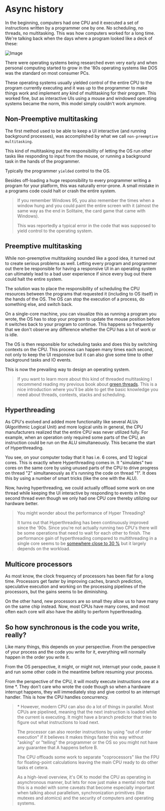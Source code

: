 # Async history

In the beginning, computers had one CPU and it executed a set of instructions written
by a programmer one by one. No scheduling, no threads, no multitasking. This was
how computers worked for a long time. We're talking back when the days where a program
looked like a deck of these:

![Image](./images/punched_card_deck.jpg)

There were operating systems being researched even very early and when personal computing
started to grow in the '80s operating systems like DOS was the standard on most consumer
PCs.

These operating systems usually yielded control of the entire CPU to the program currently executing and it was
up to the programmer to make things work and implement any kind of multitasking
for their program. This worked fine, but as interactive UIs using a mouse and
windowed operating systems became the norm, this model simply couldn't work anymore.

## Non-Preemptive multitasking

The first method used to be able to keep a UI interactive (and running background
processes), was accomplished by what we call `non-preemptive multitasking`.

This kind of multitasking put the responsibility of letting the OS run other tasks like responding to input from the mouse, or running a background task in the hands of the programmer.

Typically the programmer `yielded` control to the OS.

Besides off-loading a huge responsibility to every programmer writing a program
for your platform, this was naturally error-prone. A small mistake in a programs code
could halt or crash the entire system.

>If you remember Windows 95, you also remember the times when a window hung and you could paint the entire screen with it (almost the same way as the end in Solitaire, the card game that came with Windows).
>
> This was reportedly a typical error in the code that was supposed to yield control
to the operating system.

## Preemptive multitasking

While non-preemptive multitasking sounded like a good idea, it turned out to
create serious problems as well. Letting every program and programmer out there be responsible for having a responsive UI in an operating system can ultimately lead to a bad user experience if since every bug out there could halt the entire system.

The solution was to place the responsibility of scheduling the CPU resources
between the programs that requested it (including to OS itself) in the hands of
the OS. The OS can stop the execution of a process, do something else, and switch back.

On a single-core machine, you can visualize this as running a program you wrote,
the OS has to stop your program to update the mouse position before it switches back to your
program to continue. This happens so frequently that we don't observe any difference whether the CPU
has a lot of work or is idle.

The OS is then responsible for scheduling tasks and does this by switching contexts on the CPU. This process can happen many times each second, not only to keep the UI responsive but it can also give some time to other background tasks and IO events.

This is now the prevailing way to design an operating system.

> If you want to learn more about this kind of threaded multitasking I recommend reading my previous book about [green threads](https://cfsamson.gitbook.io/green-threads-explained-in-200-lines-of-rust/). This is a nice introduction where you'll be able to get the basic knowledge you need about threads, contexts, stacks and scheduling.

## Hyperthreading

As CPU's evolved and added more functionality like several ALUs (Algorithmic Logical Unit) and more logical units in general, the CPU manufacturers realized that the entire CPU was never utilized fully. For example, when an operation only required some parts of the CPU, an instruction could be run on the ALU simultaneously. This became the start of Hyperthreading.

You see, on your computer today that it has i.e. 6 cores, and 12 logical cores.
This is exactly where Hyperthreading comes in. It "simulates" two cores on the
same core by using unused parts of the CPU to drive progress on thread "2"
simultaneously as it's running the code on thread "1". It does this by using a
number of smart tricks (like the one with the ALU).

Now, having hyperthreading, we could actually offload some work on one thread while keeping the UI
interactive by responding to events in the second thread even though we only
had one CPU core thereby utilizing our hardware better.

> You might wonder about the performance of Hyper Threading?
>
> It turns out that Hyperthreading has been continuously improved since the '90s.
> Since you're not actually running two CPU's there will be some operations that
> need to wait for each other to finish. The performance gain of hyperthreading
> compared to multithreading in a single core seems to be [somewhere close
> to 30 %](https://en.wikipedia.org/wiki/Hyper-threading#Performance_claims) but
> it largely depends on the workload.

## Multicore processors

As most know, the clock frequency of processors has been flat for a long time.
Processors get faster by improving caches, branch prediction, speculative execution
and working on the processing pipelines of the processors, but the gains seems to
be diminishing.

On the other hand, new processors are so small they allow us to have many on the
same chip instead. Now, most CPUs have many cores, and most often each core will also have the ability to perform hyperthreading.

## So how synchronous is the code you write, really?

Like many things, this depends on your perspective. From the perspective of your process and the code you write for it, everything will normally happen in the order you write it.

From the OS perspective, it might, or might not, interrupt your code, pause it
and run some other code in the meantime before resuming your process.

From the perspective of the CPU, it will mostly execute instructions one at a time *.
They don't care who wrote the code though so when a hardware interrupt happens,
they will immediately stop and give control to an interrupt handler. This is how
the CPU handles concurrency.


> \* However, modern CPU can also do a lot of things in parallel. Most CPUs are
> pipelined, meaning that the next instruction is loaded while the current is
> executing. It might have a branch predictor that tries to figure out what
> instructions to load next.
>
> The processor can also reorder instructions by using
> "out of order execution" if it believes it makes things faster this way without
> "asking" or "telling" the programmer or the OS so you might not have any guarantee that A happens before B.
>
> The CPU offloads some work to separate "coprocessors" like the FPU for floating-point calculations leaving the main CPU ready to do other tasks et cetera.
>
> As a high-level overview, it's OK to model the CPU as operating in asynchronous
> manner, but lets for now just make a mental note that this is a model with some
> caveats that become especially important when talking about parallelism,
> synchronization primitives (like mutexes and atomics) and the security of computers
> and operating systems.
